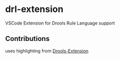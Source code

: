 # drl-extension
VSCode Extension for Drools Rule Language support

## Contributions 
uses highlighting from [Drools-Extension](https://marketplace.visualstudio.com/items?itemName=jim-moody.drools)

